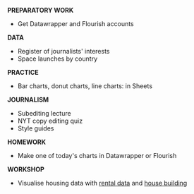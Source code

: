 **PREPARATORY WORK**

- Get Datawrapper and Flourish accounts

**DATA**

- Register of journalists' interests
- Space launches by country

**PRACTICE**

- Bar charts, donut charts, line charts: in Sheets

**JOURNALISM**

- Subediting lecture
- NYT copy editing quiz
- Style guides

**HOMEWORK**

- Make one of today's charts in Datawrapper or Flourish

**WORKSHOP**

- Visualise housing data with [rental data](https://www.ons.gov.uk/peoplepopulationandcommunity/housing/datasets/privaterentalaffordabilityengland) and [house building](https://www.ons.gov.uk/peoplepopulationandcommunity/housing/datasets/ukhousebuildingpermanentdwellingsstartedandcompleted)
